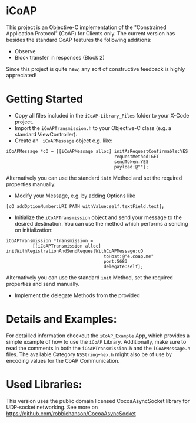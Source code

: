 iCoAP
=====

This project is an Objective-C implementation of the "Constrained Application Protocol" (CoAP) for Clients only.
The current version has besides the standard CoAP features the following additions:
* Observe
* Block transfer in responses (Block 2)

Since this project is quite new, any sort of constructive feedback is highly appreciated!


Getting Started
=====

* Copy all files included in the `iCoAP-Library_Files` folder to your X-Code project.
* Import the `iCoAPTransmission.h` to your Objective-C class (e.g. a standard ViewController).
* Create an ` iCoAPMessage` object  e.g. like: 

```objc
iCoAPMessage *cO = [[iCoAPMessage alloc] initAsRequestConfirmable:YES 
                                         requestMethod:GET 
                                         sendToken:YES 
                                         payload:@""];
```
Alternatively you can use the standard `init` Method and set the required properties manually.

* Modify your Message, e.g. by adding Options like

```objc 
[cO addOptionNumber:URI_PATH withValue:self.textField.text];
```

* Initialize the `iCoAPTransmission` object and send your message to the desired destination. You can use the method which performs a sending on initialization:

```objc 
iCoAPTransmission *transmission = 
          [[iCoAPTransmission alloc] initWithRegistrationAndSendRequestWithCoAPMessage:cO 
                                     toHost:@"4.coap.me" 
                                     port:5683 
                                     delegate:self];
```
Alternatively you can use the standard `init` Method, set the required properties and send manually.

* Implement the delegate Methods from the provided

Details and Examples:
====

For detailled information checkout the `iCoAP_Example` App, which provides a simple example of how to use the `iCoAP` Library.
Additionally, make sure to read the comments in both the `iCoAPTransmission.h` and the `iCoAPMessage.h` files. The available Category `NSString+hex.h` might also be of use by encoding values for the CoAP Communication.


Used Libraries:
=====
 This version uses the public domain licensed CocoaAsyncSocket library 
 for UDP-socket networking.
 See more on https://github.com/robbiehanson/CocoaAsyncSocket
